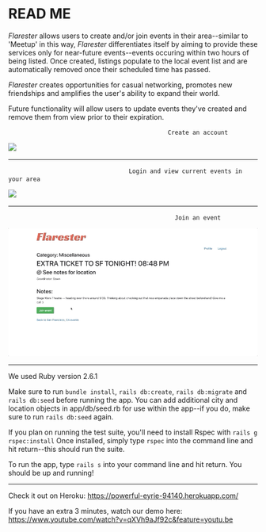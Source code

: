 # READ ME

*Flarester* allows users to create and/or join events in their area--similar to 'Meetup' in this way, *Flarester* differentiates itself by aiming to provide these services only for near-future events--events occuring within two hours of being listed. Once created, listings populate to the local event list and are automatically removed once their scheduled time has passed.  

*Flarester* creates opportunities for casual networking, promotes new friendships and amplifies the user's ability to expand their world.

Future functionality will allow users to update events they've created and remove them from view prior to their expiration. 



                                                 Create an account
                                                  
![](eventFlare_create.gif)

-----------------------------------------------------------------------------------------------------------------------------------

                                      Login and view current events in your area
                                                       
![](eventFlare_loginAndView.gif)

-----------------------------------------------------------------------------------------------------------------------------------

                                                   Join an event
                                                   
![](eventFlare_joinEvent.gif)  

-----------------------------------------------------------------------------------------------------------------------------------


We used Ruby version 2.6.1

Make sure to run `bundle install`, `rails db:create`, `rails db:migrate` and `rails db:seed` before running the app. 
You can add additional city and location objects in app/db/seed.rb for use within the app--if you do, make sure to run 
`rails db:seed` again. 

If you plan on running the test suite, you'll need to install Rspec with `rails g rspec:install` 
Once installed, simply type `rspec` into the command line and hit return--this should run the suite.

To run the app, type `rails s` into your command line and hit return. You should be up and running!

-----------------------------------------------------------------------------------------------------------------------



Check it out on Heroku:
https://powerful-eyrie-94140.herokuapp.com/

If you have an extra 3 minutes, watch our demo here:
https://www.youtube.com/watch?v=qXVh9aJf92c&feature=youtu.be




